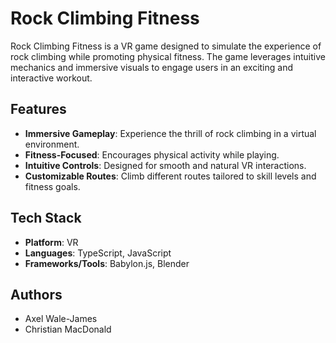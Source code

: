 # Rock Climbing Fitness   

Rock Climbing Fitness is a VR game designed to simulate the experience of rock climbing while promoting physical fitness. The game leverages intuitive mechanics and immersive visuals to engage users in an exciting and interactive workout.  

## Features  
- **Immersive Gameplay**: Experience the thrill of rock climbing in a virtual environment.  
- **Fitness-Focused**: Encourages physical activity while playing.  
- **Intuitive Controls**: Designed for smooth and natural VR interactions.  
- **Customizable Routes**: Climb different routes tailored to skill levels and fitness goals.  

## Tech Stack  
- **Platform**: VR  
- **Languages**: TypeScript, JavaScript  
- **Frameworks/Tools**: Babylon.js, Blender  

## Authors  
- Axel Wale-James  
- Christian MacDonald  
